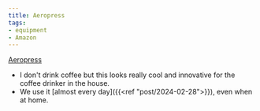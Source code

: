```yaml
---
title: Aeropress
tags:
- equipment
- Amazon
---
```

[Aeropress](https://www.amazon.com/dp/B0047BIWSK/ref=nosim?tag=ffwf0f-20)
- I don't drink coffee but this looks really cool and innovative for the coffee drinker in the house.
- We use it [almost every day]({{<ref "post/2024-02-28">}}), even when at home.
